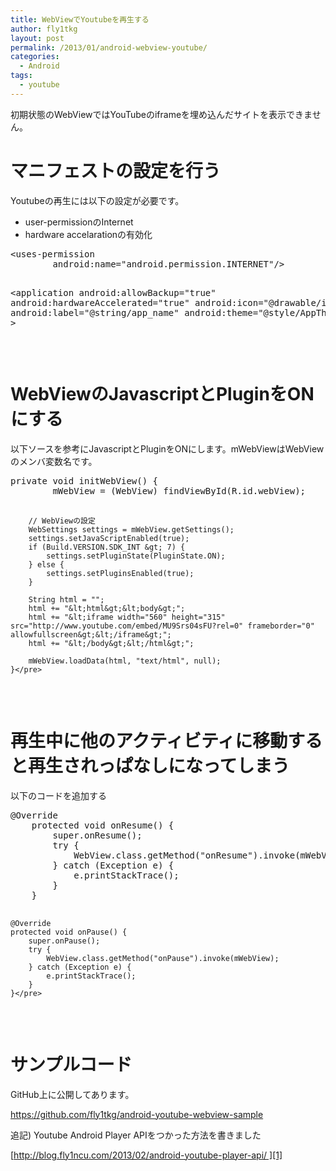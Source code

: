 ```yaml
---
title: WebViewでYoutubeを再生する
author: fly1tkg
layout: post
permalink: /2013/01/android-webview-youtube/
categories:
  - Android
tags:
  - youtube
---
```

初期状態のWebViewではYouTubeのiframeを埋め込んだサイトを表示できません。

# マニフェストの設定を行う

Youtubeの再生には以下の設定が必要です。

*   user-permissionのInternet
*   hardware accelarationの有効化

<div>
  <div id="highlighter_80230">
    <pre class="brush: xml; gutter: true">&lt;uses-permission
        android:name="android.permission.INTERNET"/&gt;
 
&lt;application
        android:allowBackup="true"
        android:hardwareAccelerated="true"
        android:icon="@drawable/ic_launcher"
        android:label="@string/app_name"
        android:theme="@style/AppTheme" &gt;</pre>
  </div>
</div>

&nbsp;

# WebViewのJavascriptとPluginをONにする

以下ソースを参考にJavascriptとPluginをONにします。mWebViewはWebViewのメンバ変数名です。

<div>
  <div id="highlighter_973509">
    <pre class="brush: java; gutter: true">private void initWebView() {
        mWebView = (WebView) findViewById(R.id.webView);
 
        // WebViewの設定
        WebSettings settings = mWebView.getSettings();
        settings.setJavaScriptEnabled(true);
        if (Build.VERSION.SDK_INT &gt; 7) {
            settings.setPluginState(PluginState.ON);
        } else {
            settings.setPluginsEnabled(true);
        }
 
        String html = "";
        html += "&lt;html&gt;&lt;body&gt;";
        html += "&lt;iframe width="560" height="315" src="http://www.youtube.com/embed/MU9Srs04sFU?rel=0" frameborder="0" allowfullscreen&gt;&lt;/iframe&gt;";
        html += "&lt;/body&gt;&lt;/html&gt;";
 
        mWebView.loadData(html, "text/html", null);
    }</pre>
  </div>
</div>

# 再生中に他のアクティビティに移動すると再生されっぱなしになってしまう

以下のコードを追加する

<div>
  <div id="highlighter_258286">
    <pre class="brush: java; gutter: true">@Override
    protected void onResume() {
        super.onResume();
        try {
            WebView.class.getMethod("onResume").invoke(mWebView);
        } catch (Exception e) {
            e.printStackTrace();
        }
    }
 
    @Override
    protected void onPause() {
        super.onPause();
        try {
            WebView.class.getMethod("onPause").invoke(mWebView);
        } catch (Exception e) {
            e.printStackTrace();
        }
    }</pre>
  </div>
</div>

# サンプルコード

GitHub上に公開してあります。

<https://github.com/fly1tkg/android-youtube-webview-sample>

追記) Youtube Android Player APIをつかった方法を書きました

[http://blog.fly1ncu.com/2013/02/android-youtube-player-api/ ‎][1]

 [1]: http://blog.fly1ncu.com/2013/02/android-youtube-player-api/%20%E2%80%8E